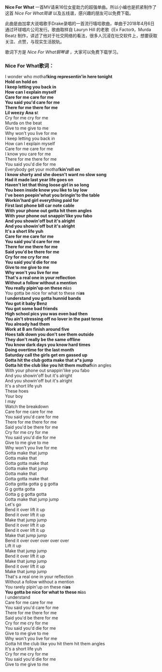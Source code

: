 

**Nice For What** 一首MV请来16位女星助力的超强单曲。所以小编也是抓紧制作了这首 _Nice For What简谱_
以及五线谱，感兴趣的朋友可以免费下载。

此曲是由加拿大说唱歌手Drake录唱的一首流行嘻哈歌曲，单曲于2018年4月6日通过环球唱片公司发行。歌曲取样自 Lauryn Hill 的老歌《Ex
Factor》，Murda Beatz 制作，讲述了他对于社交网络的看法，很多人沉浸在社交软件上，想要获取关注、点赞，与现实生活脱轨。

歌词下方是 _Nice For What钢琴谱_ ，大家可以免费下载学习。

### Nice For What歌词：

I wonder who mothaf**king representin'in here tonight  
Hold on hold on  
I keep letting you back in  
How can I explain myself  
Care for me care for me  
You said you'd care for me  
There for me there for me  
Lil weezy Ana s**t  
Cry for me cry for me  
Murda on the beat  
Give to me give to me  
Why won't you live for me  
I keep letting you back in  
How can I explain myself  
Care for me care for me  
I know you care for me  
There for me there for me  
You said you'd die for me  
Everybody get your mothaf**kin'roll on  
I know shorty and she doesn't want no slow song  
Had it made last year life goes on  
Haven't let that thing loose girl in so long  
You been inside know you like to lay low  
I've been peepin'what you bringin'to the table  
Workin'hard girl everything paid for  
First last phone bill car note cable  
With your phone out gotta hit them angles  
With your phone out snappin'like you fabo  
And you showin'off but it's alright  
And you showin'off but it's alright  
It's a short life yuh  
Care for me care for me  
You said you'd care for me  
There for me there for me  
Said you'd be there for me  
Cry for me cry for me  
You said you'd die for me  
Give to me give to me  
Why won't you live for me  
That's a real one in your reflection  
Without a follow without a mention  
You really pipin'up on these ni**as  
You gotta be nice for what to these ni**as  
I understand you gotta hunnid bands  
You got it baby Benz  
You got some bad friends  
High school pics you was even bad then  
You ain't stressing off no lover in the past tense  
You already had them  
Work at 8 am finish around five  
Hoes talk down you don't see them outside  
They don't really be the same offline  
You know dark days you know hard times  
Doing overtime for the last month  
Saturday call the girls get em gassed up  
Gotta hit the club gotta make that a*s jump  
Gotta hit the club like you hit them muthaf**kin angles  
With your phone out snappin'like you fabo  
And you showin'off but it's alright  
And you showin'off but it's alright  
It's a short life yuh  
These hoes  
Your boy  
I may  
Watch the breakdown  
Care for me care for me  
You said you'd care for me  
There for me there for me  
Said you'd be there for me  
Cry for me cry for me  
You said you'd die for me  
Give to me give to me  
Why won't you live for me  
Gotta make that jump  
Gotta make that  
Gotta gotta make that  
Gotta make that jump  
Gotta make that  
Gotta gotta make that  
Gotta gotta gotta g g gotta  
G g gotta gotta  
Gotta g g gotta gotta  
Gotta make that jump jump  
Let's go  
Bend it over lift it up  
Bend it over lift it up  
Make that jump jump  
Bend it over lift it up  
Bend it over lift it up  
Make that jump jump  
Bend it over over over over over  
Lift it up  
Make that jump jump  
Bend it over lift it up  
Make that jump jump  
Bend it over lift it up  
Make that jump jump  
That's a real one in your reflection  
Without a follow without a mention  
You rarely pipin'up on these ni**as  
You gotta be nice for what to these ni**as  
I understand  
Care for me care for me  
You said you'd care for me  
There for me there for me  
Said you'd be there for me  
Cry for me cry for me  
You said you'd die for me  
Give to me give to me  
Why won't you live for me  
Gotta hit the club like you hit them hit them angles  
It's a short life yuh  
Cry for me cry for me  
You said you'd die for me  
Give to me give to me

